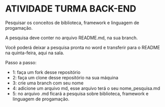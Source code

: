 # ATIVIDADE TURMA BACK-END


Pesquisar os conceitos de biblioteca, framework e linguagem de progamação.

A pesquisa deve conter no arquivo README.md, na sua branch. 

Você poderá deixar a pesquisa pronta no word e transferir para o README na quinta-feira, aqui na sala.

Passo a passo:

- 1: faça um fork desse repositório
- 2: faça um clone desse repositório na sua máquina
- 3: crie uma branch com seu nome
- 4: adicione um arquivo md, esse arquivo terá o seu nome_pesquisa.md
- 5: no arquivo .md ficará a pesquisa sobre biblioteca, framework e linguagem de progamação.
